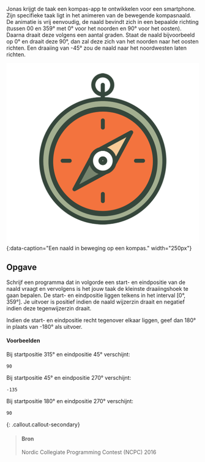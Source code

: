 Jonas krijgt de taak een kompas-app te ontwikkelen voor een smartphone. Zijn specifieke taak ligt in het animeren van de bewegende kompasnaald. 
De animatie is vrij eenvoudig, de naald bevindt zich in een bepaalde richting (tussen 00 en 359° met 0° voor het noorden en 90° voor het oosten). Daarna draait deze volgens een aantal graden. Staat de naald bijvoorbeeld op 0° en draait deze 90°, dan zal deze zich van het noorden naar het oosten richten. Een draaiing van -45° zou de naald naar het noordwesten laten richten.

![Een naald in beweging op een kompas.](media/compass.gif "Een naald in beweging op een kompas."){:data-caption="Een naald in beweging op een kompas." width="250px"}

## Opgave

Schrijf een programma dat in volgorde een start- en eindpositie van de naald vraagt en vervolgens is het jouw taak de kleinste draaiingshoek te gaan bepalen. De start- en eindpositie liggen telkens in het interval [0°, 359°]. Je uitvoer is positief indien de naald wijzerzin draait en negatief indien deze tegenwijzerzin draait. 

Indien de start- en eindpositie recht tegenover elkaar liggen, geef dan 180° in plaats van -180° als uitvoer.

#### Voorbeelden

Bij startpositie 315° en eindpositie 45° verschijnt:
```
90
```

Bij startpositie 45° en eindpositie 270° verschijnt:
```
-135
```

Bij startpositie 180° en eindpositie 270° verschijnt:
```
90
```

{: .callout.callout-secondary}
>#### Bron
> Nordic Collegiate Programming Contest (NCPC) 2016
